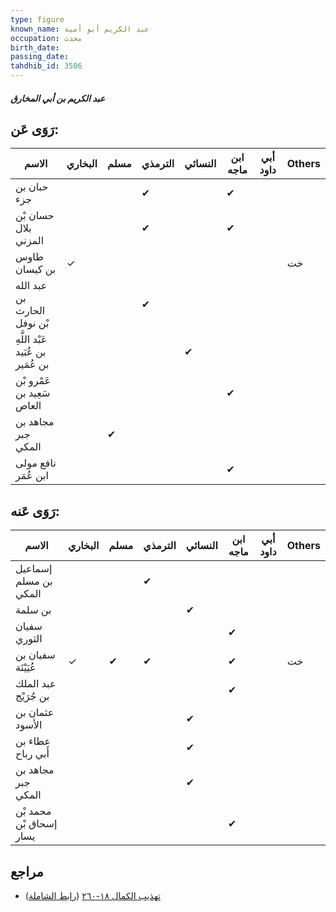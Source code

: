 ```yaml
---
type: figure
known_name: عبد الكريم أبو أمية
occupation: محدث
birth_date:
passing_date:
tahdhib_id: 3506
---
```

##### عبد الكريم بن أبي المخارق

## رَوَى عَن:
| الاسم                             | البخاري | مسلم | الترمذي | النسائي | ابن ماجه | أبي داود | Others |
| --------------------------------- | ------- | ---- | ------- | ------- | -------- | -------- | ------ |
| حبان بن جزء                       |         |      | ✔       |         | ✔        |          |        |
| حسان بْن بلال المزني              |         |      | ✔       |         | ✔        |          |        |
| طاوس بن كيسان                     | ✓       |      |         |         |          |          | خت     |
| عبد الله بن الحارث بْن نوفل       |         |      | ✔       |         |          |          |        |
| عَبْد اللَّهِ بن عُبَيد بن عُمَير |         |      |         | ✔       |          |          |        |
| عَمْرو بْن سَعِيد بن العاص        |         |      |         |         | ✔        |          |        |
| مجاهد بن جبر المكي                |         | ✔    |         |         |          |          |        |
| نافع مولى ابن عُمَر               |         |      |         |         | ✔        |          |        |
## رَوَى عَنه:
| الاسم                   | البخاري | مسلم | الترمذي | النسائي | ابن ماجه | أبي داود | Others |
| ----------------------- | ------- | ---- | ------- | ------- | -------- | -------- | ------ |
| إسماعيل بن مسلم المكي   |         |      | ✔       |         |          |          |        |
| بن سلمة                 |         |      |         | ✔       |          |          |        |
| سفيان الثوري            |         |      |         |         | ✔        |          |        |
| سفيان بن عُيَيْنَة      | ✓       | ✔    | ✔       |         | ✔        |          | خت     |
| عبد الملك بن جُرَيْج    |         |      |         |         | ✔        |          |        |
| عثمان بن الأسود         |         |      |         | ✔       |          |          |        |
| عطاء بن أَبي رباح       |         |      |         | ✔       |          |          |        |
| مجاهد بن جبر المكي      |         |      |         | ✔       |          |          |        |
| محمد بْن إسحاق بْن يسار |         |      |         |         | ✔        |          |        |
## مراجع
- [تهذيب الكمال ١٨-٢٦٠](obsidian://open?vault=Tahdhib-al-Kamal&file=Figures/٣٥٠٦-عبد%20الكريم%20بن%20أبي%20المخارق) ([رابط الشاملة](https://shamela.ws/book/3722/9293))